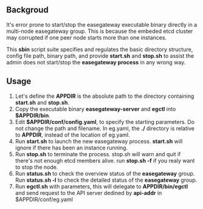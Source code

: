 ## Backgroud
It's error prone to start/stop the easegateway executable binary directly in a multi-node easegateway group. This is because the embeded etcd cluster may corrupted if one peer node starts more than one instances.

This **sbin** script suite specifies and regulates the basic directory structure, config file path, binary path, and provide **start.sh** and **stop.sh** to assist the admin does not start/stop the **easegateway process** in any wrong way.

## Usage

1. Let's define the **APPDIR** is the absolute path to the directory containing **start.sh** and **stop.sh**.
2. Copy the executable binary **easegateway-server** and **egctl** into **$APPDIR/bin**.
3. Edit **$APPDIR/conf/config.yaml**, to specify the starting parameters. Do not change the path and filename. In eg.yaml, the **./** directory is relative to **APPDIR**, instead of the location of eg.yaml.
4. Run **start.sh** to launch the new easegateway process. **start.sh** will ignore if there has been an instance running.
5. Run **stop.sh** to terminate the process. stop.sh will warn and quit if there's not enough etcd members alive. run **stop.sh -f** if you realy want to stop the node.
6. Run **status.sh** to check the overview status of the **easegateway** group. Run **status.sh -l** to check the detailed status of the **easegateway** group.
7. Run **egctl.sh** with parameters, this will delegate to **APPDIR/bin/egctl** and send request to the API server dedined by **api-addr** in $APPDIR/conf/eg.yaml

